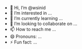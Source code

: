 - 👋 Hi, I’m @wsinid
- 👀 I’m interested in ...
- 🌱 I’m currently learning ...
- 💞️ I’m looking to collaborate on ...
- 📫 How to reach me ...
- 😄 Pronouns: ...
- ⚡ Fun fact: ...

<!---
wsinid/wsinid is a ✨ special ✨ repository because its `README.md` (this file) appears on your GitHub profile.
You can click the Preview link to take a look at your changes.
--->
